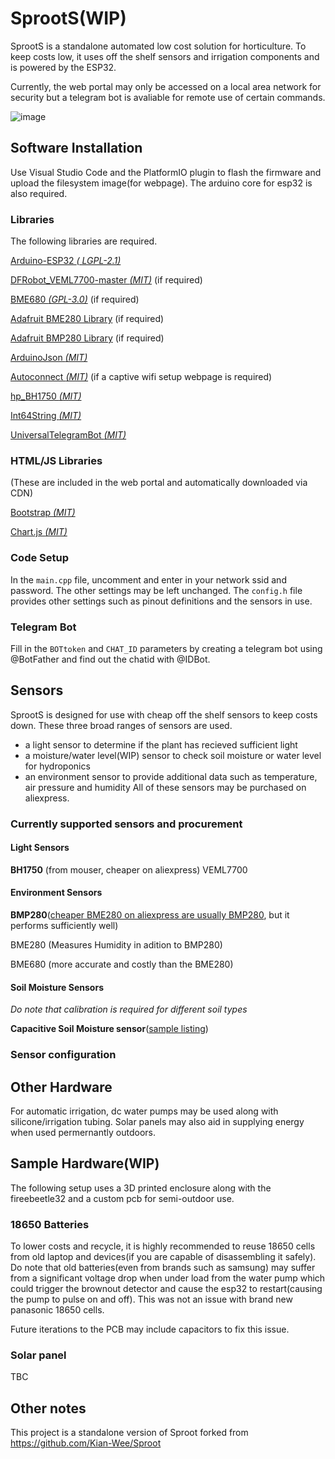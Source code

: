 # SprootS(WIP)

SprootS is a standalone automated low cost solution for horticulture. To keep costs low, it uses off the shelf sensors and irrigation components and is powered by the ESP32.

Currently, the web portal may only be accessed on a local area network for security but a telegram bot is avaliable for remote use of certain commands.

![image](https://imgur.com/kIq0dKb.jpg)

##  Software Installation
Use Visual Studio Code and the PlatformIO plugin to flash the firmware and upload the filesystem image(for webpage). The arduino core for esp32 is also required.

### Libraries
The following libraries are required.

[Arduino-ESP32 *( LGPL-2.1)*](https://github.com/espressif/arduino-esp32)

[DFRobot_VEML7700-master *(MIT)*](https://github.com/DFRobot/DFRobot_VEML7700) (if required)

[BME680 *(GPL-3.0)*](https://github.com/Zanduino/BME680) (if required)

[Adafruit BME280 Library](https://github.com/adafruit/Adafruit_BME280_Library) (if required)

[Adafruit BMP280 Library](https://github.com/adafruit/Adafruit_BMP280_Library) (if required)

[ArduinoJson *(MIT)*](https://github.com/bblanchon/ArduinoJson)

[Autoconnect *(MIT)*](https://github.com/Hieromon/AutoConnect) (if a captive wifi setup webpage is required)

[hp_BH1750 *(MIT)*](https://github.com/Starmbi/hp_BH1750)

[Int64String *(MIT)*](https://github.com/djGrrr/Int64String)

[UniversalTelegramBot *(MIT)*](https://github.com/witnessmenow/Universal-Arduino-Telegram-Bot)

### HTML/JS Libraries
(These are included in the web portal and automatically downloaded via CDN)

[Bootstrap *(MIT)*](https://getbootstrap.com/)

[Chart.js *(MIT)*](https://www.chartjs.org/)

### Code Setup
In the ```main.cpp``` file, uncomment and enter in your network ssid and password. The other settings may be left unchanged. The ```config.h``` file provides other settings such as pinout definitions and the sensors in use.

### Telegram Bot
Fill in the ```BOTtoken``` and ```CHAT_ID``` parameters by creating a telegram bot using @BotFather and find out the chatid with @IDBot.

## Sensors
SprootS is designed for use with cheap off the shelf sensors to keep costs down. These three broad ranges of sensors are used.
- a light sensor to determine if the plant has recieved sufficient light
- a moisture/water level(WIP) sensor to check soil moisture or water level for hydroponics
- an environment sensor to provide additional data such as temperature, air pressure and humidity
All of these sensors may be purchased on aliexpress.

### Currently supported sensors and procurement
#### Light Sensors
**BH1750** (from mouser, cheaper on aliexpress)
VEML7700

#### Environment Sensors

**BMP280**([cheaper BME280 on aliexpress are usually BMP280](https://goughlui.com/2018/08/05/note-bosch-sensortec-bmp280-vs-bme280-sensor-confusion/), but it performs sufficiently well)

BME280 (Measures Humidity in adition to BMP280)

BME680 (more accurate and costly than the BME280)

#### Soil Moisture Sensors
*Do note that calibration is required for different soil types*

**Capacitive Soil Moisture sensor**([sample listing](https://www.aliexpress.com/item/4001131897353.html?spm=a2g0o.productlist.0.0.4e6b4b8506mfOR&algo_pvid=2f884ae7-8af6-4514-9e48-394b6093bfcd&algo_exp_id=2f884ae7-8af6-4514-9e48-394b6093bfcd-1&pdp_ext_f=%7B%22sku_id%22%3A%2210000014716905676%22%7D))

### Sensor configuration

## Other Hardware
For automatic irrigation, dc water pumps may be used along with silicone/irrigation tubing. Solar panels may also aid in supplying energy when used permernantly outdoors.

## Sample Hardware(WIP)
The following setup uses a 3D printed enclosure along with the fireebeetle32 and a custom pcb for semi-outdoor use.

### 18650 Batteries
To lower costs and recycle, it is highly recommended to reuse 18650 cells from old laptop and devices(if you are capable of disassembling it safely). Do note that old batteries(even from brands such as samsung) may suffer from a significant voltage drop when under load from the water pump which could trigger the brownout detector and cause the esp32 to restart(causing the pump to pulse on and off). This was not an issue with brand new panasonic 18650 cells.

Future iterations to the PCB may include capacitors to fix this issue.

### Solar panel
TBC

## Other notes
This project is a standalone version of Sproot forked from https://github.com/Kian-Wee/Sproot
